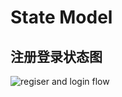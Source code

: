 
<h1>State Model</h1>

<h2>注册登录状态图</h2>

![regiser and login flow](https://raw.githubusercontent.com/sysuz4/sysuz4.github.io/master/img/login_register_flow.JPG)
